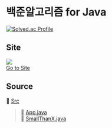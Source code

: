 # 백준알고리즘 for Java
[![Solved.ac Profile](http://mazassumnida.wtf/api/v2/generate_badge?boj=pbj2577)](https://solved.ac/pbj2577/)
## Site   
![](https://d2gd6pc034wcta.cloudfront.net/images/logo@2x.png)  
[Go to Site](www.acmicpc.net)
## Source
📁 [Src](https://github.com/byeongjuPark/study_javas/tree/master/src)  
>📂 [App.java](https://github.com/byeongjuPark/study_javas/blob/master/src/App.java)  
>📂 [SmallThanX.java](https://github.com/byeongjuPark/study_javas/blob/master/src/SmallThanX.java)
